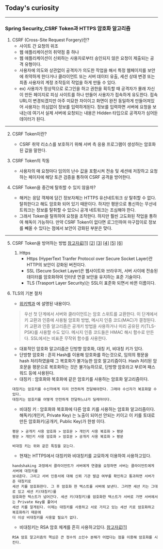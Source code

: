 ## Today's curiosity

---

### Spring Security_CSRF Token과 HTTPS 암호화 알고리즘

1. CSRF (Cross-Site Request Forgery)란?
    - 사이트 간 요청의 위조
    - 웹 애플리케이션의 취약점 중 하나
    - 웹 애플리케이션이 신뢰하는 사용자로부터 승인되지 않은 요청이 제출되는 공격 유형이다.
    - 사용자에 의도와 상관없이 공격자가 의도한 작업을 해서 특정 웹페이지를 보안에 취약하게
      한다거나 클라이언트 또는 서버 데이터 유출, 세션 상태 변경 또는 최종 사용자의 계정 조작등의
      작업을 하게 만들 수 있다.
    - ex) 사용자가 정상적으로 로그인을 하고 권한을 획득할 때 공격자가 몰래 자신이 만든 페이지로 피싱
      사이트를 하나 만들어 사용자가 접속하게 유도한다. 접속 URL이 변경되겠지만 아주 미묘한 차이이고 화면이
      완전 동일하게 만들어져있어 사용자는 의심없이 정보를 입력하게된다. 정보를 입력하면 서버에 요청을 보내는데
      여기서 실제 서버에 요청되는 내용은 Hidden 타입으로 공격자가 심어둔 데이터가 된다.
---
2. CSRF Token이란?
    - CSRF 취약 리소스를 보호하기 위해 서버 측 응용 프로그램이 생성하는 암호화 된 값을 말한다.


3. CSRF Token의 작동
    - 사용자의 매 요청마다 임의의 난수 값을 포함시켜 전송 및 세션에 저장하고 요청하는 페이지에 해당 토큰
      검증을 통하여 CSRF 공격을 방어한다.


4. CSRF Token을 중간에 탈취할 수 있지 않을까?
    - 해커는 응답 객체에 담긴 정보자체는 HTTPS 유선네트워크 상 탈취할 수 없다. 탈취한다고 해도 암호화 되어
      있기 때문이다. 하지만 평문으로 통신하는 무선네트워크는 정보를 탈취할 수 있으니 공개 네트워크는 조심해야
      한다.
    - 그래서 Token을 탈취하여 요청을 조작한다. 하지만 훨씬 고도화된 작업을 통하여 해독이 가능하다. 만약
      CSRF Token이 없다면 로그인하여 마구잡이로 정보를 빼올 수 있다는 점에서 보안이 강화된 부분은 맞다.

---

5. CSRF Token을 방어하는 방법 [참고자료[1]](https://en.wikipedia.org/wiki/Cross-site_request_forgery) [[2]](https://minkukjo.github.io/cs/2020/08/15/Security-1/) [[3]](https://zzang9ha.tistory.com/341) [[4]](https://docs.spring.io/spring-security/site/docs/5.3.x/reference/html5/#csrf) [[5]](https://www.neuralegion.com/blog/csrf-token/) [[6]](https://codevang.tistory.com/282)
    1. Https
        - Https (HyperText Tranfer Protocol over Secure Socket Layer)란 HTTP의 보안이 강화된 버전이다.
        - SSL (Secure Socket Layer)은 웹사이트와 브라우저, 서버 사이에 전송된 데이터를 암호화하여 인터넷
          연결 보안을 유지하는 표준 기술이다.
        - TLS (Trasport Layer Security)는 SSL이 표준화 되면서 바뀐 이름이다.


2. TLS의 기본 절차
    - [위키백과](https://ko.wikipedia.org/wiki/%EC%A0%84%EC%86%A1_%EA%B3%84%EC%B8%B5_%EB%B3%B4%EC%95%88) 에 설명된 내용이다.
   >우선 첫 단계에서 서버와 클라이언트는 암호 스위트를 교환한다. 이 단계에서 키 교환과 인증에 사용될
   > 암호화 방법, 메시지 인증 코드(MAC)가 결정된다. 키 교환과 인증 알고리즘은 공개키 방법을 사용하거나
   > 미리 공유된 키(TLS-PSK)를 사용할 수도 있다. 메시지 인증 코드들은 HMAC 해시 함수로 만든다.
   > SSL에서는 비표준 무작위 함수를 사용한다.
    - 대표적인 암호화 알고리즘은 단방향 암호화, 대칭 키, 비대칭 키가 있다.
    - 단방향 암호화 : 흔히 Hash를 이용해 암호화를 하는것으로, 임의의 평문을 hash 처리하였을때 그
      복호화가 불가능한 암호 알고리즘이다. Hash 처리된 암호문을 평문으로 복호화하는 것은 불가능하므로,
      단방향 암호라고 부르며 패스워드 등에 사용된다.
    - 대칭키 : 암호화와 복호화에 같은 암호키를 사용하는 암호화 알고리즘이다.
   ```text
   대칭키는 암호키를 수신자에게 미리 안전하게 전달해야한다. 그래야 수신자가 복호화할 수 있다.
   대칭키는 암호키를 어떻게 안전하게 전달하느냐가 딜레마이다.
   ```
    - 비대칭 키 : 암호화와 복호화에 다른 암호 키를 사용하는 암호화 알고리즘이다. 해독키(개인키, Private Key)
      는 노출이 되어선 안되는 키이고 이 키를 토대로 만든 암호화키(공개키, Public Key)가 한쌍 이다.
   ```text
   평문 > 공개키 사용 암호화 > 암호문 > 개인키 사용 복호화 > 평문
   평문 > 개인키 사용 암호화 > 암호문 > 공개키 사용 복호화 > 평문
   
   비대칭 키는 위와 같은 특징을 갖는다.
   ```
    - 현재는 HTTPS에서 대칭키와 비대칭키를 교묘하게 이용하여 사용하고있다.
   ```text
   handshaking 과정에서 클라이언트가 서버에게 연결을 요청하면 서버는 클라이언트에게 서버에 대칭키를
   보내준다. 그리고 서버 인증서에 대해 신뢰 기관 발급 여부를 확인하고 통과하면 서버가 준 대칭키로
   세션 키를 암호화한다. 그 후 암호화 한 텍스트를 서버에 보낸다. 그러면 세션 키는 그대로 있고 세션 키(대칭키)를
   암호화한 텍스트가 넘어간다. 세션 키(대칭키)를 암호화한 텍스트가 서버로 가면 서버에서는 Private Key를 풀어서
   세션 키를 알게된다. 이제는 대칭키를 사용하고 서로 가지고 있는 세션 키로 암호화하고 복호화하기 때문에
   더 이상 비대칭키를 사용할 필요가 없다.
   ```
    - 비대칭키는 RSA 암호 체계를 흔히 사용하고있다. [참고자료[1]](https://m.blog.naver.com/dcganga/221606509228)
   ```text
   RSA 암호 알고리즘의 핵심은 큰 정수의 소인수 분해가 어렵다는 점을 이용해 암호화를 시킨다.
   ```